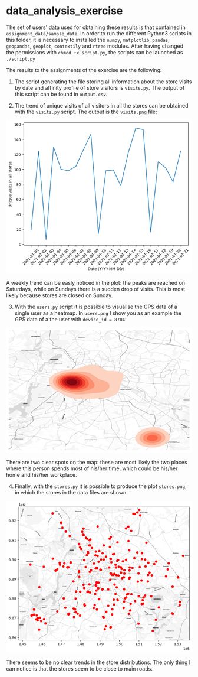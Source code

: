 # data_analysis_exercise

The set of users' data used for obtaining these results is that contained in `assignment_data/sample_data`. In order to run the different Python3 scripts in this folder, it is necessary to installed the `numpy`, `matplotlib`, `pandas`, `geopandas`, `geoplot`, `contextily` and `rtree` modules.
After having changed the permissions with `chmod +x script.py`, the scripts can be launched as `./script.py` 

The results to the assignments of the exercise are the following:

1. The script generating the file storing all information about the store visits by date and affinity profile of store visitors is `visits.py`. The output of this script can be found in `output.csv`.

2. The trend of unique visits of all visitors in all the stores can be obtained with the `visits.py` script. The output is the `visits.png` file: 

![Visits trend](https://github.com/amontoli/data_analysis_exercise/blob/main/visits.png)

A weekly trend can be easly noticed in the plot: the peaks are reached on Saturdays, while on Sundays there is a sudden drop of visits. This is most likely because stores are closed on Sunday.

3. With the `users.py` script it is possible to visualise the GPS data of a single user as a heatmap. In `users.png` I show you as an example the GPS data of a the user with `device_id = 8704`:

![GPS data](https://github.com/amontoli/data_analysis_exercise/blob/main/users.png)

There are two clear spots on the map: these are most likely the two places where this person spends most of his/her time, which could be his/her home and his/her workplace.

4. Finally, with the `stores.py` it is possible to produce the plot `stores.png`, in which the stores in the data files are shown.

![Stores](https://github.com/amontoli/data_analysis_exercise/blob/main/stores.png)

There seems to be no clear trends in the store distributions. The only thing I can notice is that the stores seem to be close to main roads.

